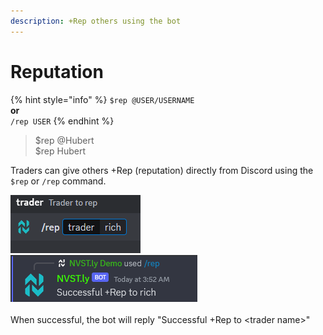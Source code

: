 ```yaml
---
description: +Rep others using the bot
---
```


# Reputation

{% hint style="info" %}
`$rep @USER/USERNAME`\
**or**\
`/rep USER`
{% endhint %}

> $rep @Hubert \
> $rep Hubert

Traders can give others +Rep (reputation) directly from Discord using the `$rep` or `/rep` command.

![](<../.gitbook/assets/image (250).png>)![](<../.gitbook/assets/image (251).png>)\
\
When successful, the bot will reply "Successful +Rep to \<trader name>"
